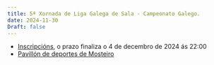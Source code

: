 ```yaml
---
title: 5ª Xornada de Liga Galega de Sala - Campeonato Galego.
date: 2024-11-30
Draft: false
---
```

<!-- - [Ligazón a Ianseo](http://www.ianseo.net/Details.php?toid=19874) -->
- [Inscripcións](https://www.avaibooksports.com/inscripcion/campeonato-gallego-de-sala-2024-25-arco-r-c-b-t-l-dcd-u15-u18-u21-senior-50-plus/informacion/), o prazo finaliza o 4 de decembro de 2024 ás 22:00
- [Pavillón de deportes de Mosteiro](https://maps.app.goo.gl/ERfm2GvjS5HxcfhW7)

